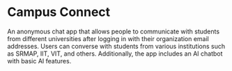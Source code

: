 # Campus Connect
An anonymous chat app that allows people to communicate with students from different universities after logging in with their organization email addresses. Users can converse with students from various institutions such as SRMAP, IIT, VIT, and others. Additionally, the app includes an AI chatbot with basic AI features.
